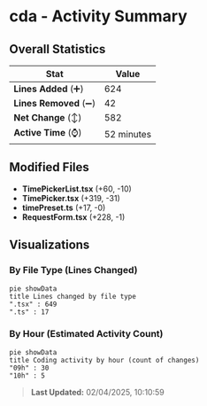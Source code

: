 # cda - Activity Summary 

## Overall Statistics

| Stat                   | Value                                                             |
| ---------------------- | ----------------------------------------------------------------- |
| **Lines Added** (➕)   | 624                                          |
| **Lines Removed** (➖) | 42                                        |
| **Net Change** (↕)    | 582                |
| **Active Time** (⌚)   | 52 minutes |


## Modified Files
- **TimePickerList.tsx** (+60, -10)
- **TimePicker.tsx** (+319, -31)
- **timePreset.ts** (+17, -0)
- **RequestForm.tsx** (+228, -1)

## Visualizations

### By File Type (Lines Changed)

```mermaid
pie showData
title Lines changed by file type
".tsx" : 649
".ts" : 17
```

### By Hour (Estimated Activity Count)

```mermaid
pie showData
title Coding activity by hour (count of changes)
"09h" : 30
"10h" : 5
```


> **Last Updated:** 02/04/2025, 10:10:59